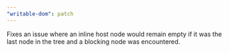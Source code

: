 ```yaml
---
"writable-dom": patch
---
```


Fixes an issue where an inline host node
would remain empty if it was the last node in
the tree and a blocking node was encountered.
